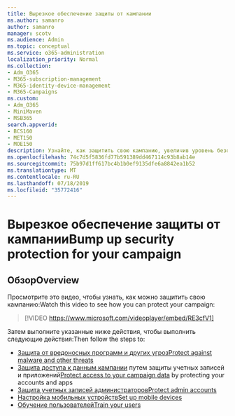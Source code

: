 ```yaml
---
title: Вырезкое обеспечение защиты от кампании
ms.author: samanro
author: samanro
manager: scotv
ms.audience: Admin
ms.topic: conceptual
ms.service: o365-administration
localization_priority: Normal
ms.collection:
- Adm_O365
- M365-subscription-management
- M365-identity-device-management
- M365-Campaigns
ms.custom:
- Adm_O365
- MiniMaven
- MSB365
search.appverid:
- BCS160
- MET150
- MOE150
description: Узнайте, как защитить свою кампанию, увеличив уровень безопасности с помощью Microsoft 365 для кампаний.
ms.openlocfilehash: 74c7d5f5836fd77b591389dd467114c93b8ab14e
ms.sourcegitcommit: 75b97d1ff617bc4b1b0ef9135dfe6a8842ea1b52
ms.translationtype: MT
ms.contentlocale: ru-RU
ms.lasthandoff: 07/18/2019
ms.locfileid: "35772416"
---
```

# <a name="bump-up-security-protection-for-your-campaign"></a><span data-ttu-id="bbd5f-103">Вырезкое обеспечение защиты от кампании</span><span class="sxs-lookup"><span data-stu-id="bbd5f-103">Bump up security protection for your campaign</span></span>


## <a name="overview"></a><span data-ttu-id="bbd5f-104">Обзор</span><span class="sxs-lookup"><span data-stu-id="bbd5f-104">Overview</span></span> 
<span data-ttu-id="bbd5f-105">Просмотрите это видео, чтобы узнать, как можно защитить свою кампанию:</span><span class="sxs-lookup"><span data-stu-id="bbd5f-105">Watch this video to see how you can protect your campaign:</span></span>


> [!VIDEO https://www.microsoft.com/videoplayer/embed/RE3cfV1]  


<span data-ttu-id="bbd5f-106">Затем выполните указанные ниже действия, чтобы выполнить следующие действия:</span><span class="sxs-lookup"><span data-stu-id="bbd5f-106">Then follow the steps to:</span></span>
- [<span data-ttu-id="bbd5f-107">Защита от вредоносных программ и других угроз</span><span class="sxs-lookup"><span data-stu-id="bbd5f-107">Protect against malware and other threats</span></span>](m365-campaigns-increase-protection.md)
- <span data-ttu-id="bbd5f-108">[Защита доступа к данным кампании](m365-campaigns-conditional-access.md) путем защиты учетных записей и приложений</span><span class="sxs-lookup"><span data-stu-id="bbd5f-108">[Protect access to your campaign data](m365-campaigns-conditional-access.md) by protecting your accounts and apps</span></span>
- [<span data-ttu-id="bbd5f-109">Защита учетных записей администраторов</span><span class="sxs-lookup"><span data-stu-id="bbd5f-109">Protect admin accounts</span></span>](m365-campaigns-protect-admin-accounts.md)
- [<span data-ttu-id="bbd5f-110">Настройка мобильных устройств</span><span class="sxs-lookup"><span data-stu-id="bbd5f-110">Set up mobile devices</span></span>](../business/set-up-mobile-devices.md?toc=/microsoft-365/campaigns/toc.json)
- [<span data-ttu-id="bbd5f-111">Обучение пользователей</span><span class="sxs-lookup"><span data-stu-id="bbd5f-111">Train your users</span></span>](m365-campaigns-users.md) 

